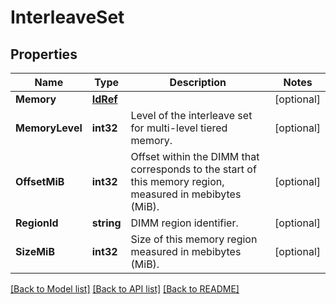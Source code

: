 # InterleaveSet

## Properties
Name | Type | Description | Notes
------------ | ------------- | ------------- | -------------
**Memory** | [**IdRef**](idRef.md) |  | [optional] 
**MemoryLevel** | **int32** | Level of the interleave set for multi-level tiered memory. | [optional] 
**OffsetMiB** | **int32** | Offset within the DIMM that corresponds to the start of this memory region, measured in mebibytes (MiB). | [optional] 
**RegionId** | **string** | DIMM region identifier. | [optional] 
**SizeMiB** | **int32** | Size of this memory region measured in mebibytes (MiB). | [optional] 

[[Back to Model list]](../README.md#documentation-for-models) [[Back to API list]](../README.md#documentation-for-api-endpoints) [[Back to README]](../README.md)


